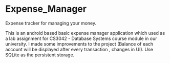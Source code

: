 # Expense_Manager

Expense tracker for managing your money. 

This is an android based basic expense manager application which used as a lab assignment for CS3042 - Database Systems course module in our university.
I made some improvements to the project (Balance of each account will be displayed after every transaction , changes in UI).
Use SQLite as the persistent storage.
